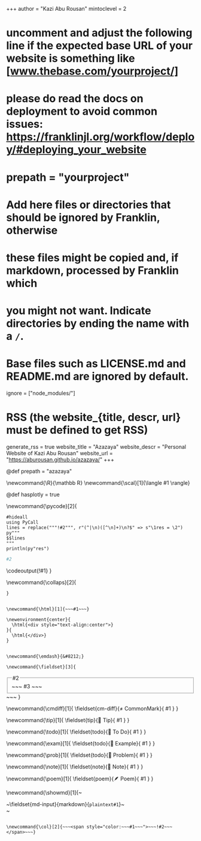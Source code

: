 <!--
Add here global page variables to use throughout your website.
-->
+++
author = "Kazi Abu Rousan"
mintoclevel = 2

# uncomment and adjust the following line if the expected base URL of your website is something like [www.thebase.com/yourproject/]
# please do read the docs on deployment to avoid common issues: https://franklinjl.org/workflow/deploy/#deploying_your_website
# prepath = "yourproject"

# Add here files or directories that should be ignored by Franklin, otherwise
# these files might be copied and, if markdown, processed by Franklin which
# you might not want. Indicate directories by ending the name with a `/`.
# Base files such as LICENSE.md and README.md are ignored by default.
ignore = ["node_modules/"]

# RSS (the website_{title, descr, url} must be defined to get RSS)
generate_rss = true
website_title = "Azazaya"
website_descr = "Personal Website of Kazi Abu Rousan"
website_url   = "https://aburousan.github.io/azazaya/"
+++

@def prepath = "azazaya"
<!--
Add here global latex commands to use throughout your pages.
-->
\newcommand{\R}{\mathbb R}
\newcommand{\scal}[1]{\langle #1 \rangle}


<!--
For Interactive Plotly
-->

@def hasplotly = true


\newcommand{\pycode}[2]{
```julia:!#1
#hideall
using PyCall
lines = replace("""!#2""", r"(^|\n)([^\n]+)\n?$" => s"\1res = \2")
py"""
$$lines
"""
println(py"res")
```
```python
#2
```
\codeoutput{!#1}
}



\newcommand{\collaps}[2]{
~~~<button type="button" class="collapsible">~~~ #1 ~~~</button><div class="collapsiblecontent">~~~ #2 ~~~</div>~~~
}


\newcommand{\html}[1]{~~~#1~~~}

\newenvironment{center}{
  \html{<div style="text-align:center">}
}{
  \html{</div>}
}


\newcommand{\emdash}{&#8212;}

\newcommand{\fieldset}[3]{
  ~~~
  <fieldset class="#1"><legend class="#1-legend">#2</legend>
  ~~~
  #3
  ~~~
  </fieldset>
  ~~~
}

\newcommand{\cmdiff}[1]{
  \fieldset{cm-diff}{&ne; CommonMark}{
    #1
  }
}

<!--
  Tip
-->
\newcommand{\tip}[1]{
  \fieldset{tip}{🚀 Tip}{
    #1
  }
}

<!--
 Todo
-->
\newcommand{\todo}[1]{
  \fieldset{todo}{🚧 To Do}{
    #1
  }
}

\newcommand{\exam}[1]{
  \fieldset{todo}{🚧 Example}{
    #1
  }
}

\newcommand{\prob}[1]{
  \fieldset{todo}{🤔 Problem}{
    #1
  }
}
<!--
 Note
-->
\newcommand{\note}[1]{
  \fieldset{note}{📝 Note}{
    #1
  }
}

\newcommand{\poem}[1]{
  \fieldset{poem}{🪶 Poem}{
    #1
  }
}

\newcommand{\showmd}[1]{~~~<div class="trim">~~~\fieldset{md-input}{markdown}{`````plaintext#1`````}~~~</div>~~~
  ~~~<div class="trim">~~~\fieldset{md-result}{result}{~~~~~~#1~~~~~~}~~~</div>~~~}

\newcommand{\col}[2]{~~~<span style="color:~~~#1~~~">~~~!#2~~~</span>~~~}